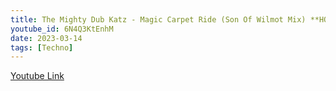 ```yaml
---
title: The Mighty Dub Katz - Magic Carpet Ride (Son Of Wilmot Mix) **HQ Audio**
youtube_id: 6N4Q3KtEnhM
date: 2023-03-14
tags: [Techno]
---
```


[Youtube Link](https://www.youtube.com/watch?v=6N4Q3KtEnhM)
